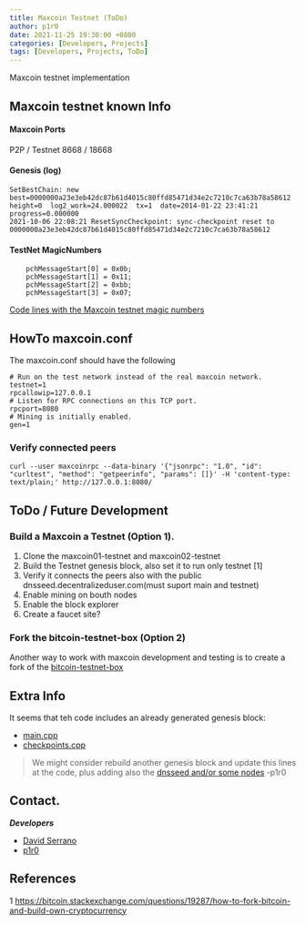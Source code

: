 ```yaml
---
title: Maxcoin Testnet (ToDo)
author: p1r0
date: 2021-11-25 19:30:00 +0800
categories: [Developers, Projects]
tags: [Developers, Projects, ToDo]
---
```

Maxcoin testnet implementation

## Maxcoin testnet known Info

#### Maxcoin Ports
P2P / Testnet
8668 / 18668

#### Genesis (log)

```
SetBestChain: new best=0000000a23e3eb42dc87b61d4015c80ffd85471d34e2c7210c7ca63b78a58612  height=0  log2_work=24.000022  tx=1  date=2014-01-22 23:41:21 progress=0.000000
2021-10-06 22:08:21 ResetSyncCheckpoint: sync-checkpoint reset to 0000000a23e3eb42dc87b61d4015c80ffd85471d34e2c7210c7ca63b78a58612
```

#### TestNet MagicNumbers

        pchMessageStart[0] = 0x0b;
        pchMessageStart[1] = 0x11;
        pchMessageStart[2] = 0xbb;
        pchMessageStart[3] = 0x07;
        
[Code lines with the Maxcoin testnet magic numbers](https://github.com/Max-Coin/maxcoin/blob/2af840024c8e81697252c2e24c268a8ce9165b8d/src/main.cpp#L2880)


## HowTo maxcoin.conf

The maxcoin.conf should have the following
```
# Run on the test network instead of the real maxcoin network.
testnet=1
rpcallowip=127.0.0.1
# Listen for RPC connections on this TCP port.
rpcport=8080
# Mining is initially enabled.
gen=1
```

### Verify connected peers
```
curl --user maxcoinrpc --data-binary '{"jsonrpc": "1.0", "id": "curltest", "method": "getpeerinfo", "params": []}' -H 'content-type: text/plain;' http://127.0.0.1:8080/
```
## ToDo / Future Development
### Build a Maxcoin a Testnet (Option 1).

1. Clone the maxcoin01-testnet and maxcoin02-testnet
2. Build the Testnet genesis block, also set it to run only testnet [1]
3. Verify it connects the peers also with the public dnsseed.decentralizeduser.com(must suport main and testnet)
4. Enable mining on bouth nodes
5. Enable the block explorer
6. Create a faucet site?

### Fork the bitcoin-testnet-box (Option 2)

Another way to work with maxcoin development and testing is to create a fork of the [bitcoin-testnet-box](https://github.com/freewil/bitcoin-testnet-box)


## Extra Info

It seems that teh code includes an already generated genesis block:
* [main.cpp](https://github.com/Max-Coin/maxcoin/blob/2af840024c8e81697252c2e24c268a8ce9165b8d/src/main.cpp#L2884)
* [checkpoints.cpp](https://github.com/Max-Coin/maxcoin/blob/2af840024c8e81697252c2e24c268a8ce9165b8d/src/checkpoints.cpp#L55)

> We might consider rebuild another genesis block and update this lines at the code, plus adding also the [dnsseed and/or some nodes](https://github.com/Max-Coin/maxcoin/blob/2af840024c8e81697252c2e24c268a8ce9165b8d/src/net.cpp#L1205) -p1r0

## Contact.

***Developers***
- [David Serrano](https://twitter.com/getmaxcoin)
- [p1r0](mailto:p1r0@nethunters.xyz)

## References

1 https://bitcoin.stackexchange.com/questions/19287/how-to-fork-bitcoin-and-build-own-cryptocurrency

